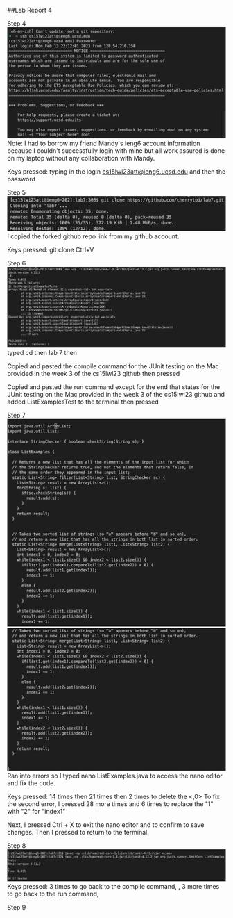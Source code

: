 ##Lab Report 4

Step 4
![Image](lab4step4.png)
Note: I had to borrow my friend Mandy's ieng6 account information because I couldn't successfully login with mine but all work assured is done on my laptop without any collaboration with Mandy.

Keys pressed: typing in the login <cs15lwi23att@ieng6.ucsd.edu> <enter> and then the password <enter>

Step 5
![Image](lab4step5.png)
I copied the forked github repo link from my github account.
  
Keys pressed: git clone Ctrl+V <enter>

Step 6
![Image](lab4step6.png)
typed cd then lab 7 then <enter>
  
Copied and pasted the compile command for the JUnit testing on the Mac provided in the week 3 of the cs15lwi23 github then pressed <enter>
  
Copied and pasted the run command except for the end that states <ArrayTests> for the JUnit testing on the Mac provided in the week 3 of the cs15lwi23 github and added ListExamplesTest to the terminal then pressed <enter>

Step 7
![Image](lab4step7p1.png)
![Image](lab4step7p2.png)
Ran into errors so I typed nano ListExamples.java to access the nano editor and fix the code.

Keys pressed: <down> 14 times then <right> 21 times then <backspace> 2 times to delete the <,0>
To fix the second error, I pressed <down> 28 more times and <left> 6 times to replace the "1" with "2" for "index1"

Next, I pressed Ctrl + X to exit the nano editor and <Y> to confirm to save changes. Then I pressed <enter> to return to the terminal.

Step 8
![Image](lab4step8.png)
Keys pressed: <up> 3 times to go back to the compile command, <enter>, <up> 3 more times to go back to the run command, <enter>

Step 9
  
